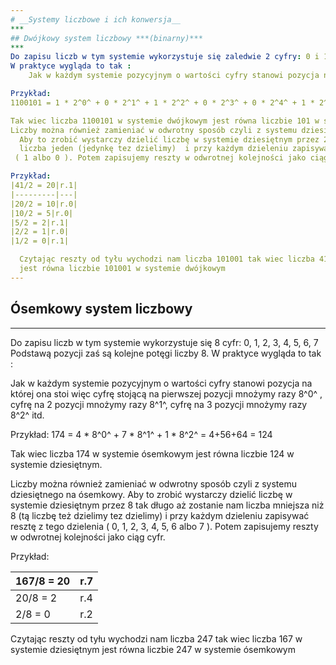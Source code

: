 ```yaml
---
# __Systemy liczbowe i ich konwersja__
***
## Dwójkowy system liczbowy ***(binarny)***
***
Do zapisu liczb w tym systemie wykorzystuje się zaledwie 2 cyfry: 0 i 1.  Podstawą pozycji zaś są kolejne potęgi liczby 2. 
W praktyce wygląda to tak :
    Jak w każdym systemie pozycyjnym o wartości cyfry stanowi pozycja na której ona stoi więc cyfrę stojącą na pierwszej pozycji  mnożymy  razy 2^0^ , a cyfrę na 2 pozycji  mnożymy razy 2^1^

Przykład:
1100101 = 1 * 2^0^ + 0 * 2^1^ + 1 * 2^2^ + 0 * 2^3^ + 0 * 2^4^ + 1 * 2^5^ + 1 * 2^6^ = 1+0+4+0+0+32+64 = 101

Tak wiec liczba 1100101 w systemie dwójkowym jest równa liczbie 101 w systemie dziesiętnym.
Liczby można również zamieniać w odwrotny sposób czyli z systemu dziesiętnego na dwójkowy.
  Aby to zrobić wystarczy dzielić liczbę w systemie dziesiętnym przez 2 tak długo aż zostanie nam
  liczba jeden (jedynkę tez dzielimy)  i przy każdym dzieleniu zapisywać resztę z tego dzielenia
 ( 1 albo 0 ). Potem zapisujemy reszty w odwrotnej kolejności jako ciąg cyfr.

Przykład:
|41/2 = 20|r.1|
|---------|---|
|20/2 = 10|r.0|
|10/2 = 5|r.0|
|5/2 = 2|r.1|
|2/2 = 1|r.0|
|1/2 = 0|r.1|

  Czytając reszty od tyłu wychodzi nam liczba 101001 tak wiec liczba 41 w systemie dziesiętnym
  jest równa liczbie 101001 w systemie dwójkowym
---
```

## Ósemkowy system liczbowy 
---
Do zapisu liczb w tym systemie wykorzystuje się  8 cyfr: 0, 1, 2, 3, 4, 5, 6, 7  Podstawą
  pozycji zaś są kolejne potęgi liczby 8. W praktyce wygląda to tak :
 
  Jak w każdym systemie pozycyjnym o wartości cyfry stanowi pozycja na której ona stoi więc
  cyfrę stojącą na pierwszej pozycji  mnożymy  razy 8^0^ ,  cyfrę na 2 pozycji  mnożymy razy 8^1^, cyfrę na 3 pozycji  mnożymy razy 8^2^ itd.

  Przykład:
  174 = 4 * 8^0^ + 7 * 8^1^ + 1 * 8^2^  = 4+56+64 = 124

  Tak wiec liczba 174 w systemie ósemkowym jest równa liczbie 124 w systemie dziesiętnym.

  Liczby można również zamieniać w odwrotny sposób czyli z systemu dziesiętnego na ósemkowy.
  Aby to zrobić wystarczy dzielić liczbę w systemie dziesiętnym przez 8 tak długo aż zostanie nam
  liczba mniejsza niż 8 (tą liczbę też dzielimy tez dzielimy)  i przy każdym dzieleniu zapisywać resztę z
  tego dzielenia ( 0, 1, 2, 3, 4, 5, 6 albo 7 ). Potem zapisujemy reszty w odwrotnej kolejności jako
  ciąg cyfr.

  Przykład:
 
  |167/8 = 20|r.7|
  |----------|---|
  |20/8 = 2|r.4|  
  |2/8 = 0|r.2|  

  Czytając reszty od tyłu wychodzi nam liczba 247 tak wiec liczba 167 w systemie dziesiętnym
  jest równa liczbie 247 w systemie ósemkowym
